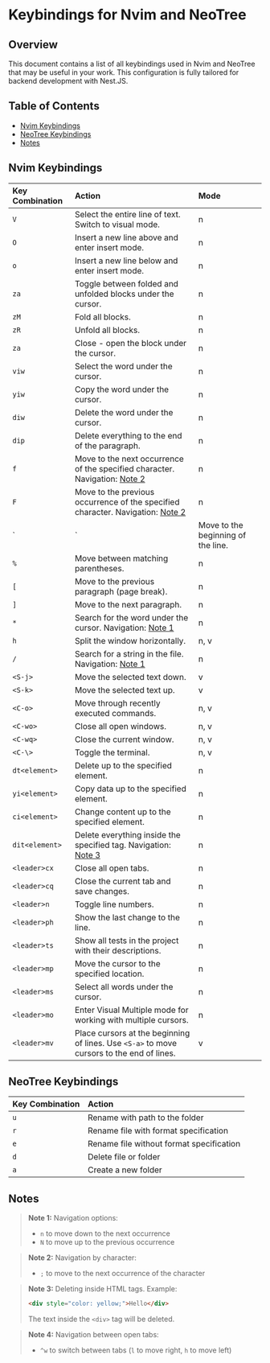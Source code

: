 # Keybindings for Nvim and NeoTree

## Overview

This document contains a list of all keybindings used in Nvim and NeoTree that may be useful in your work. This configuration is fully tailored for backend development with Nest.JS.

## Table of Contents
- [Nvim Keybindings](#nvim-keybindings)
- [NeoTree Keybindings](#neotree-keybindings)
- [Notes](#notes)

## Nvim Keybindings

| Key Combination | Action                                                                                                  | Mode |
| :-------------- | :------------------------------------------------------------------------------------------------------- | :--- |
| `V`             | Select the entire line of text. Switch to visual mode.                                                  | n    |
| `O`             | Insert a new line above and enter insert mode.                                                           | n    |
| `o`             | Insert a new line below and enter insert mode.                                                           | n    |
| `za`            | Toggle between folded and unfolded blocks under the cursor.                                              | n    |
| `zM`            | Fold all blocks.                                                                                       | n    |
| `zR`            | Unfold all blocks.                                                                                    | n    |
| `za`            | Close - open the block under the cursor.                                                                | n    |
| `viw`           | Select the word under the cursor.                                                                       | n    |
| `yiw`           | Copy the word under the cursor.                                                                         | n    |
| `diw`           | Delete the word under the cursor.                                                                       | n    |
| `dip`           | Delete everything to the end of the paragraph.                                                           | n    |
| `f`             | Move to the next occurrence of the specified character. Navigation: [Note 2](#note-2)                    | n    |
| `F`             | Move to the previous occurrence of the specified character. Navigation: [Note 2](#note-2)               | n    |
| `|`             | Move to the beginning of the line.                                                                       | n    |
| `%`             | Move between matching parentheses.                                                                      | n    |
| `[`             | Move to the previous paragraph (page break).                                                            | n    |
| `]`             | Move to the next paragraph.                                                                            | n    |
| `*`             | Search for the word under the cursor. Navigation: [Note 1](#note-1)                                     | n    |
| `h`             | Split the window horizontally.                                                                          | n, v |
| `/`             | Search for a string in the file. Navigation: [Note 1](#note-1)                                         | n    |
| `<S-j>`         | Move the selected text down.                                                                           | v    |
| `<S-k>`         | Move the selected text up.                                                                             | v    |
| `<C-o>`         | Move through recently executed commands.                                                                | n, v |
| `<C-wo>`        | Close all open windows.                                                                               | n, v |
| `<C-wq>`        | Close the current window.                                                                             | n, v |
| `<C-\>`         | Toggle the terminal.                                                                                   | n, v |
| `dt<element>`   | Delete up to the specified element.                                                                     | n    |
| `yi<element>`   | Copy data up to the specified element.                                                                  | n    |
| `ci<element>`   | Change content up to the specified element.                                                             | n    |
| `dit<element>`  | Delete everything inside the specified tag. Navigation: [Note 3](#note-3)                              | n    |
| `<leader>cx`    | Close all open tabs.                                                                                   | n    |
| `<leader>cq`    | Close the current tab and save changes.                                                                 | n    |
| `<leader>n`     | Toggle line numbers.                                                                                   | n    |
| `<leader>ph`    | Show the last change to the line.                                                                       | n    |
| `<leader>ts`    | Show all tests in the project with their descriptions.                                                   | n    |
| `<leader>mp`    | Move the cursor to the specified location.                                                              | n    |
| `<leader>ms`    | Select all words under the cursor.                                                                      | n    |
| `<leader>mo`    | Enter Visual Multiple mode for working with multiple cursors.                                           | n    |
| `<leader>mv`    | Place cursors at the beginning of lines. Use `<S-a>` to move cursors to the end of lines.               | v    |

## NeoTree Keybindings

| Key Combination | Action                                  |
| :-------------- | :--------------------------------------- |
| `u`             | Rename with path to the folder          |
| `r`             | Rename file with format specification   |
| `e`             | Rename file without format specification |
| `d`             | Delete file or folder                   |
| `a`             | Create a new folder                     |

## Notes

> **Note 1:** Navigation options:
> - `n` to move down to the next occurrence
> - `N` to move up to the previous occurrence

> **Note 2:** Navigation by character:
> - `;` to move to the next occurrence of the character

> **Note 3:** Deleting inside HTML tags. Example:
> ```html
> <div style="color: yellow;">Hello</div>
> ```
> The text inside the `<div>` tag will be deleted.

> **Note 4:** Navigation between open tabs:
> - `^w` to switch between tabs (`l` to move right, `h` to move left)
